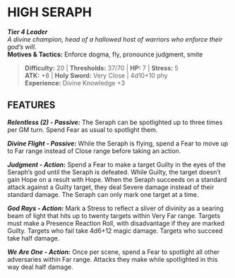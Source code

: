 ﻿---
tier: 4
type: Leader
difficulty: 20
hp: 7
stress: 5
---
# HIGH SERAPH

***Tier 4 Leader***  
*A divine champion, head of a hallowed host of warriors who enforce their god’s will.*  
**Motives & Tactics:** Enforce dogma, fly, pronounce judgment, smite

> **Difficulty:** 20 | **Thresholds:** 37/70 | **HP:** 7 | **Stress:** 5  
> **ATK:** +8 | **Holy Sword:** Very Close | 4d10+10 phy  
> **Experience:** Divine Knowledge +3

## FEATURES

***Relentless (2) - Passive:*** The Seraph can be spotlighted up to three times per GM turn. Spend Fear as usual to spotlight them.

***Divine Flight - Passive:*** While the Seraph is flying, spend a Fear to move up to Far range instead of Close range before taking an action.

***Judgment - Action:*** Spend a Fear to make a target Guilty in the eyes of the Seraph’s god until the Seraph is defeated. While Guilty, the target doesn’t gain Hope on a result with Hope. When the Seraph succeeds on a standard attack against a Guilty target, they deal Severe damage instead of their standard damage. The Seraph can only mark one target at a time.

***God Rays - Action:*** Mark a Stress to reflect a sliver of divinity as a searing beam of light that hits up to twenty targets within Very Far range. Targets must make a Presence Reaction Roll, with disadvantage if they are marked Guilty. Targets who fail take 4d6+12 magic damage. Targets who succeed take half damage.

***We Are One - Action:*** Once per scene, spend a Fear to spotlight all other adversaries within Far range. Attacks they make while spotlighted in this way deal half damage.
